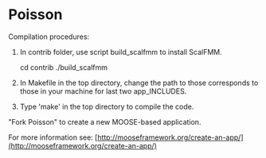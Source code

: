 Poisson
=====

Compilation procedures:

1. In contrib folder, use script build_scalfmm to install ScalFMM.

   cd contrib
   ./build_scalfmm

2. In Makefile in the top directory, change the path to those corresponds to those in your machine for last two app_INCLUDES.

3. Type 'make' in the top directory to compile the code.

   
"Fork Poisson" to create a new MOOSE-based application.

For more information see: [http://mooseframework.org/create-an-app/](http://mooseframework.org/create-an-app/)

